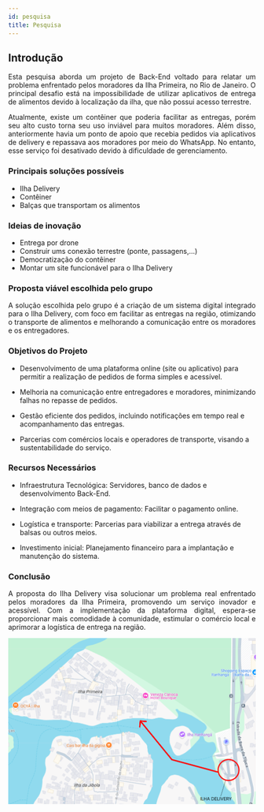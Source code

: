 ```yaml
---
id: pesquisa
title: Pesquisa 
---
```


## Introdução 

<p align = "justify">
Esta pesquisa aborda um projeto de Back-End voltado para relatar um problema enfrentado pelos moradores da Ilha Primeira, no Rio de Janeiro. O principal desafio está na impossibilidade de utilizar aplicativos de entrega de alimentos devido à localização da ilha, que não possui acesso terrestre.
</p>

<p align = "justify">
Atualmente, existe um contêiner que poderia facilitar as entregas, porém seu alto custo torna seu uso inviável para muitos moradores. Além disso, anteriormente havia um ponto de apoio que recebia pedidos via aplicativos de delivery e repassava aos moradores por meio do WhatsApp. No entanto, esse serviço foi desativado devido à dificuldade de gerenciamento.
</p>

### Principais soluções possíveis

- Ilha Delivery
- Contêiner
- Balças que transportam os alimentos


### Ideias de inovação

- Entrega por drone
- Construir ums conexão terrestre (ponte, passagens,...)
- Democratização do contêiner
- Montar um site funcionável para o Ilha Delivery

### Proposta viável escolhida pelo grupo 

<p align = "justify">
A solução escolhida pelo grupo é a criação de um sistema digital integrado para o Ilha Delivery, com foco em facilitar as entregas na região, otimizando o transporte de alimentos e melhorando a comunicação entre os moradores e os entregadores.
</p>


### Objetivos do Projeto


- Desenvolvimento de uma plataforma online (site ou aplicativo) para permitir a realização de pedidos de forma simples e acessível.

- Melhoria na comunicação entre entregadores e moradores, minimizando falhas no repasse de pedidos.

- Gestão eficiente dos pedidos, incluindo notificações em tempo real e acompanhamento das entregas.

- Parcerias com comércios locais e operadores de transporte, visando a sustentabilidade do serviço.

### Recursos Necessários

- Infraestrutura Tecnológica: Servidores, banco de dados e desenvolvimento Back-End.

- Integração com meios de pagamento: Facilitar o pagamento online.

- Logística e transporte: Parcerias para viabilizar a entrega através de balsas ou outros meios.

- Investimento inicial: Planejamento financeiro para a implantação e manutenção do sistema.

### Conclusão

<p align = "justify">
A proposta do Ilha Delivery visa solucionar um problema real enfrentado pelos moradores da Ilha Primeira, promovendo um serviço inovador e acessível. Com a implementação da plataforma digital, espera-se proporcionar mais comodidade à comunidade, estimular o comércio local e aprimorar a logística de entrega na região.
</p>

![Mapa Ilha Primeira](/docs/imagens/mapa-ilha-primeira.png)







